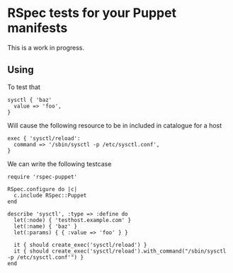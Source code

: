 # RSpec tests for your Puppet manifests

This is a work in progress.

## Using
To test that

    sysctl { 'baz'
      value => 'foo',
    }

Will cause the following resource to be in included in catalogue for a host

    exec { 'sysctl/reload':
      command => '/sbin/sysctl -p /etc/sysctl.conf',
    }

We can write the following testcase

    require 'rspec-puppet'

    RSpec.configure do |c|
      c.include RSpec::Puppet
    end

    describe 'sysctl', :type => :define do
      let(:node) { 'testhost.example.com' }
      let(:name) { 'baz' }
      let(:params) { { :value => 'foo' } }

      it { should create_exec('sysctl/reload') }
      it { should create_exec('sysctl/reload').with_command("/sbin/sysctl -p /etc/sysctl.conf'") }
    end

